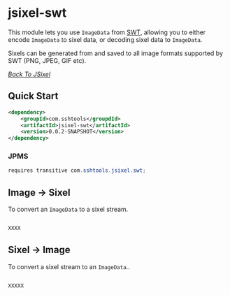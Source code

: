 # jsixel-swt

This module lets you use `ImageData` from [SWT](https://www.eclipse.org/swt/), allowing  you to either
encode `ImageData` to sixel data, or decoding sixel data to `ImageData`. 

Sixels can be generated from and saved to all image formats supported by SWT (PNG, JPEG, GIF etc).

*[Back To JSixel](../README.md)* 

## Quick Start

```xml
<dependency>
	<groupId>com.sshtools</groupdId>
	<artifactId>jsixel-swt</artifactId>
	<version>0.0.2-SNAPSHOT</version>
</dependency>
```

### JPMS

```java
requires transitive com.sshtools.jsixel.swt;
```

## Image -> Sixel

To convert an `ImageData` to a sixel stream.

```java

XXXX

```

## Sixel -> Image

To convert a sixel stream to an `ImageData`..

```

XXXXX
```